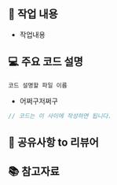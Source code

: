 ## 📄 작업 내용
<!-- 작업한 내용을 두괄식으로 작성해주세요 -->
- 작업내용

## 💻 주요 코드 설명
<!-- 코드 설명 없으면 제목까지 지워주세요! -->
`코드 설명할 파일 이름`
- 어쩌구저쩌구
```swift
// 코드는 이 사이에 작성하면 됩니다. 
```

## 💬 공유사항 to 리뷰어

<!--- 리뷰어가 중점적으로 봐줬으면 좋겠는 부분이 있으면 적어주세요. -->
<!--- 논의해야할 부분이 있다면 적어주세요.-->
<!--- ex) 메서드 XXX의 이름을 더 잘 짓고 싶은데 혹시 좋은 명칭이 있을까요? -->

## 📚 참고자료
<!-- 있으면 작성하고 없으면 제목까지 완전히 지워주세요! -->

